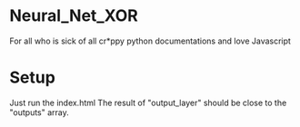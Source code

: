 # Neural_Net_XOR
For all who is sick of all cr*ppy python documentations and love Javascript

# Setup
Just run the index.html
The result of "output_layer" should be close to the "outputs" array.
